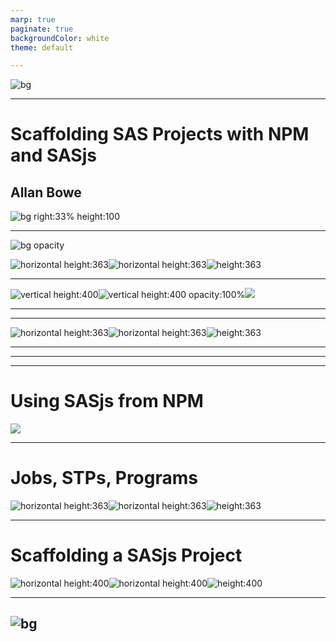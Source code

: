 ```yaml
---
marp: true
paginate: true
backgroundColor: white
theme: default

---
```

![bg](https://i.imgur.com/A2CpkrB.png)

---

<!-- header: ![h:6em align:right](https://sasjs.io/img/js-logo700x389.png) -->

# Scaffolding SAS Projects with NPM and SASjs
## Allan Bowe

![bg right:33% height:100  ](https://imgur.com/mA2yrD4.png)

<!-- TRANSCRIPT
In the 90s and Naughties it was common for all SAS code to be executed locally using Base SAS.  In some sectors this is still the norm. For most big companies though, since the advent of enterprise BI in SAS 9, and onwards into cloud & viya, SAS tends to be written and executed on a remote server. -->

---
<!-- header: ![h:5em align:right](https://sasjs.io/img/js-logo700x389.png) -->

![bg opacity](https://adassoc.org.uk/wp-content/uploads/2019/01/complexity.jpg)

![horizontal height:363](https://imgur.com/8CIb1Wl.png)![horizontal height:363](https://imgur.com/zLmGZ4c.png)![height:363](https://imgur.com/4amy7I2.png)

<!-- TRANSCRIPT
So how do you manage a complex codebase when it is scattered across metadata, microservices, or remote directories?
-->

---
<!-- TRANSCRIPT
And how might you scaffold your SAS project so it fits neatly into GIT, self documents, and can be quickly understood by new-hire developers?
-->


![vertical height:400](https://i.imgur.com/1rlvQzl.png)![vertical height:400 opacity:100%](https://media1.giphy.com/media/yoJC2HDpFMZArbGJnW/giphy.gif)![](https://i.imgur.com/GnXZglB.png)

---
<!-- TRANSCRIPT
In this session we will explore SASjs – an open source and opinionated framework that provides the power and control of local SAS development, whilst retaining the governance and scalability of remote project execution.
-->

---
<!-- TRANSCRIPT
The framework can be applied to Viya Jobs, SAS 9 Stored Processes, and for the hardcore Base programmers out there - even regular .SAS files and catalog entries.
-->

![horizontal height:363](https://imgur.com/zLmGZ4c.png)![horizontal height:363](https://imgur.com/8CIb1Wl.png)![height:363](https://imgur.com/ijon5JW.png)


---
<!-- TRANSCRIPT
We'll also look at some freebies such as the documentation generator, data linaege mapping, and Data Controller.

-->

---

<!-- header: ''-->

---
# Using SASjs from NPM

![](https://imgur.com/7llxMiH.png)

<!-- _footer: "source:  https://cli.sasjs.io" -->

<!-- TRANSCRIPT
The SASjs Framework, available from npmjs.com, enables code consistency across teams and projects, de-risks the use of shared tools and dependencies, and facilitates continuous deployment to SAS environments.
-->



---
# Jobs, STPs, Programs

![horizontal height:363](https://imgur.com/zLmGZ4c.png)![horizontal height:363](https://imgur.com/8CIb1Wl.png)![height:363](https://imgur.com/ijon5JW.png)



<!-- TRANSCRIPT
The framework can be applied to Viya Jobs, SAS 9 Stored Processes, and even regular SAS programs on a file system.
-->

---

# Scaffolding a SASjs Project

![horizontal height:400](https://imgur.com/8xKXSBa.png)![horizontal height:400](https://imgur.com/8CKhigE.png)![height:400](https://imgur.com/Wp04kDv.png)



<!-- TRANSCRIPT
Join this session and learn how to scaffold a SASjs project, add a job, add a macro dependency, add a program dependency, add job init and term files, deploy the jobs to SAS, and run them as part of a flow.  I'll share the secret of how to deploy to Viya without a client and secret, and the entire demo will be performed from a local text editor (VSCode).
-->

---
![bg](https://i.imgur.com/Smv2XJv.png)
---